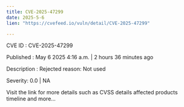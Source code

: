 ```yaml
---
title: CVE-2025-47299
date: 2025-5-6
lien: "https://cvefeed.io/vuln/detail/CVE-2025-47299"

---
```


CVE ID : CVE-2025-47299

Published :  May 6
2025
4:16 a.m. | 2 hours
36 minutes ago

Description : Rejected reason: Not used

Severity: 0.0 | NA

Visit the link for more details
such as CVSS details
affected products
timeline
and more...
